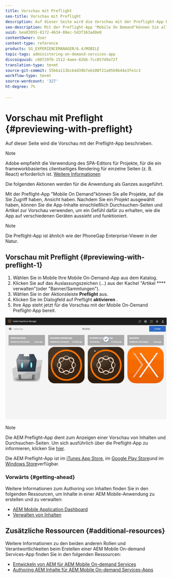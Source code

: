 ```yaml
---
title: Vorschau mit Preflight
seo-title: Vorschau mit Preflight
description: Auf dieser Seite wird die Vorschau mit der Preflight-App beschrieben.
seo-description: Mit der Preflight-App "Mobile On Demand"können Sie alle Projekte, auf die Sie Zugriff haben, Ansicht haben. Folgen Sie dieser Seite, um mehr darüber zu erfahren.
uuid: bea83055-8172-4634-88ec-5d3f163ad8e0
contentOwner: User
content-type: reference
products: SG_EXPERIENCEMANAGER/6.4/MOBILE
topic-tags: administering-on-demand-services-app
discoiquuid: c08729f6-1512-4aee-82bb-7cc05749a72f
translation-type: tm+mt
source-git-commit: 55b6a113bcb4d39b7eb100f21a05b9b44e3fe1c3
workflow-type: tm+mt
source-wordcount: '327'
ht-degree: 7%

---
```



# Vorschau mit Preflight {#previewing-with-preflight}

Auf dieser Seite wird die Vorschau mit der Preflight-App beschrieben.

>[!NOTE]
>
>Adobe empfiehlt die Verwendung des SPA-Editors für Projekte, für die ein frameworkbasiertes clientseitiges Rendering für einzelne Seiten (z. B. React) erforderlich ist. [Weitere Informationen](/help/sites-developing/spa-overview.md)

Die folgenden Aktionen werden für die Anwendung als Ganzes ausgeführt.

Mit der Preflight-App &quot;Mobile On Demand&quot;können Sie alle Projekte, auf die Sie Zugriff haben, Ansicht haben. Nachdem Sie ein Projekt ausgewählt haben, können Sie die App-Inhalte einschließlich Durchsuchen-Seiten und Artikel zur Vorschau verwenden, um ein Gefühl dafür zu erhalten, wie die App auf verschiedenen Geräten aussieht und funktioniert.

>[!NOTE]
>
>Die Preflight-App ist ähnlich wie der PhoneGap Enterprise-Viewer in der Natur.

## Vorschau mit Preflight {#previewing-with-preflight-1}

1. Wählen Sie in Mobile Ihre Mobile On-Demand-App aus dem Katalog.
1. Klicken Sie auf das Auslassungszeichen (...) aus der Kachel &quot;Artikel **** verwalten&quot;(oder &quot;Banner/Sammlungen&quot;).
1. Wählen Sie in der Aktionsleiste **Preflight** aus.
1. Klicken Sie im Dialogfeld auf Preflight **aktivieren** .
1. Ihre App steht jetzt für die Vorschau mit der Mobile On-Demand Preflight-App bereit.

![chlimage_1-8](assets/chlimage_1-8.gif)

>[!NOTE]
>
>Die AEM Preflight-App dient zum Anzeigen einer Vorschau von Inhalten und Durchsuchen-Seiten. Um sich ausführlich über die Preflight-App zu informieren, klicken Sie [hier](https://helpx.adobe.com/digital-publishing-solution/help/preflight-app.html).
>
>Die AEM Preflight-App ist im [iTunes App Store](https://itunes.apple.com/us/app/adobe-experience-manager-mobile/id1042687518?mt=8), im [Google Play Store](https://play.google.com/store/apps/details?id=com.adobe.dps.preflight&amp;hl=en)und im [Windows Store](https://www.microsoft.com/en-us/store/p/adobe-experience-manager-mobile-preflight/9nblggh5wmxq)verfügbar.

### Vorwärts {#getting-ahead}

Weitere Informationen zum Authoring von Inhalten finden Sie in den folgenden Ressourcen, um Inhalte in einer AEM Mobile-Anwendung zu erstellen und zu verwalten:

* [AEM Mobile Application Dashboard](/help/mobile/mobile-apps-ondemand-application-dashboard.md)
* [Verwalten von Inhalten](/help/mobile/mobile-apps-ondemand-manage-content-ondemand.md)

## Zusätzliche Ressourcen {#additional-resources}

Weitere Informationen zu den beiden anderen Rollen und Verantwortlichkeiten beim Erstellen einer AEM Mobile On-demand Services-App finden Sie in den folgenden Ressourcen:

* [Entwickeln von AEM für AEM Mobile On-demand Services](/help/mobile/aem-mobile-on-demand.md)
* [Authoring AEM Inhalte für AEM Mobile On-demand Services-Apps](/help/mobile/mobile-apps-ondemand.md)
